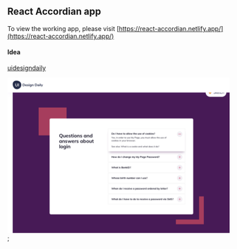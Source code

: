 ## React Accordian app

To view the working app, please visit [https://react-accordian.netlify.app/](https://react-accordian.netlify.app/)

#### Idea

[uidesigndaily](https://uidesigndaily.com/posts/sketch-accordion-website-day-1175)

![](./idea.png);
